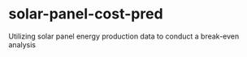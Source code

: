 # solar-panel-cost-pred
Utilizing solar panel energy production data to conduct a break-even analysis
